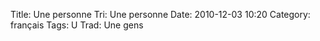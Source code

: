 Title: Une personne
 Tri: Une personne
 Date: 2010-12-03 10:20
 Category: français
 Tags: U
 Trad: Une gens
 